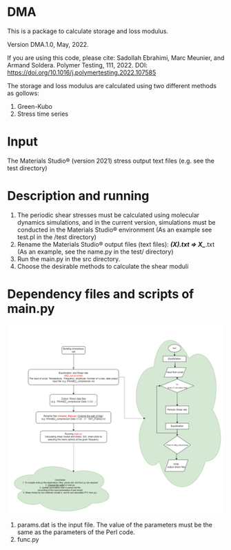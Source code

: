 # DMA
This is a package to calculate storage and loss modulus. 

Version DMA.1.0, May, 2022.


If you are using this code, please cite:
Sadollah Ebrahimi, Marc Meunier, and Armand Soldera. Polymer Testing, 111, 2022. 
DOI: https://doi.org/10.1016/j.polymertesting.2022.107585


The storage and loss modulus are calculated using two different methods as gollows:
1. Green-Kubo
2. Stress time series

# Input
The Materials Studio® (version 2021) stress output text files (e.g. see the test directory)  

# Description and running
1. The periodic shear stresses must be calculated using molecular dynamics simulations, and in the current version, simulations must be conducted in the Materials Studio® environment (As an example see test.pl in the /test directory)
2. Rename the Materials Studio® output files (text files): ***(X).txt => X_***.txt (As an example, see the name.py in the test/ directory)
3. Run the main.py in the src directory.
4. Choose the desirable methods to calculate the shear moduli  

# Dependency files and scripts of main.py
![alt text](DMA_flow.png)
1. params.dat is the input file. The value of the parameters must be the same as the parameters of the Perl code.
2. func.py
